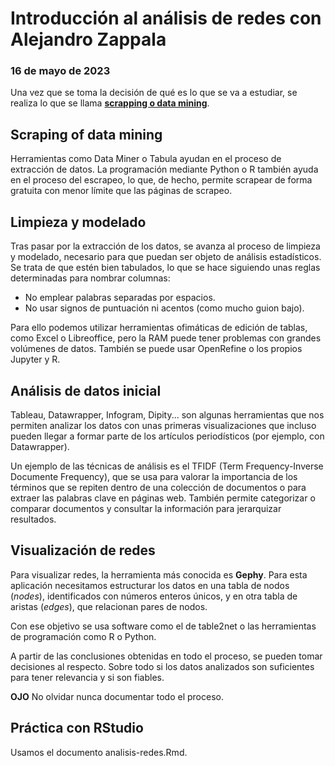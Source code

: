 # Introducción al análisis de redes con Alejandro Zappala
### 16 de mayo de 2023

Una vez que se toma la decisión de qué es lo que se va a estudiar, se realiza lo que se llama **[scrapping o data mining](https://alayzappala.gitlab.io/introduccion-al-analisis-de-redes/#1)**.


## Scraping of data mining

Herramientas como Data Miner o Tabula ayudan en el proceso de extracción de datos. La programación mediante Python o R también ayuda en el proceso del escrapeo, lo que, de hecho, permite scrapear de forma gratuita con menor límite que las páginas de scrapeo.


## Limpieza y modelado

Tras pasar por la extracción de los datos, se avanza al proceso de limpieza y modelado, necesario para que puedan ser objeto de análisis estadísticos. Se trata de que estén bien tabulados, lo que se hace siguiendo unas reglas determinadas para nombrar columnas:

- No emplear palabras separadas por espacios.
- No usar signos de puntuación ni acentos (como mucho guion bajo).

Para ello podemos utilizar herramientas ofimáticas de edición de tablas, como Excel o Libreoffice, pero la RAM puede tener problemas con grandes volúmenes de datos. También se puede usar OpenRefine o los propios Jupyter y R.


## Análisis de datos inicial

Tableau, Datawrapper, Infogram, Dipity... son algunas herramientas que nos permiten analizar los datos con unas primeras visualizaciones que incluso pueden llegar a formar parte de los artículos periodísticos (por ejemplo, con Datawrapper).

Un ejemplo de las técnicas de análisis es el TFIDF (Term Frequency-Inverse Documente Frequency), que se usa para valorar la importancia de los términos que se repiten dentro de una colección de documentos o para extraer las palabras clave en páginas web. También permite categorizar o comparar documentos y consultar la información para jerarquizar resultados.


## Visualización de redes

Para visualizar redes, la herramienta más conocida es **Gephy**. Para esta aplicación necesitamos estructurar los datos en una tabla de nodos (*nodes*), identificados con números enteros únicos, y en otra tabla de aristas (*edges*), que relacionan pares de nodos.

Con ese objetivo se usa software como el de table2net o las herramientas de programación como R o Python.

A partir de las conclusiones obtenidas en todo el proceso, se pueden tomar decisiones al respecto. Sobre todo si los datos analizados son suficientes para tener relevancia y si son fiables.

**OJO** No olvidar nunca documentar todo el proceso.


## Práctica con RStudio

Usamos el documento analisis-redes.Rmd.
